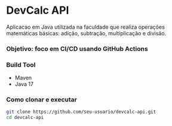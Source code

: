 # DevCalc API 

Aplicacao em Java utilizada na faculdade que realiza operações matemáticas básicas: adição, subtração, multiplicação e divisão.

### Objetivo: foco em CI/CD usando GitHub Actions

### Build Tool
- Maven
- Java 17

### Como clonar e executar

```bash
git clone https://github.com/seu-usuario/devcalc-api.git
cd devcalc-api
